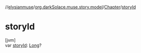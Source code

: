 //[elysianmuse](../../../index.md)/[org.darkSolace.muse.story.model](../index.md)/[Chapter](index.md)/[storyId](story-id.md)

# storyId

[jvm]\
var [storyId](story-id.md): [Long](https://kotlinlang.org/api/latest/jvm/stdlib/kotlin/-long/index.html)?
